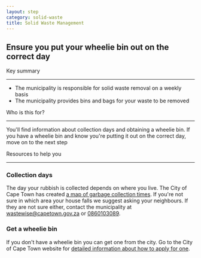 ```yaml
---
layout: step
category: solid-waste
title: Solid Waste Management
---
```

<h2 class="step-title">
  <i class="fa fa-fw fa-question-circle" aria-hidden="true"></i> Ensure you put your wheelie bin out on the correct day
</h2>

<div class="row flex">
  <div class="col-md-7">
    <div class="summary">
      <div class="header"><i class="fa fa-fw fa-exclamation-circle" aria-hidden="true"></i> Key summary</div>
      <hr>
      <ul class="fa-ul">
        <li><i class="fa-li fa fa-gavel"></i>The municipality is responsible for solid waste removal on a weekly basis</li>
        <li><i class="fa-li fa fa-trash-o"></i>The municipality provides bins and bags for your waste to be removed</li>
      </ul>
    </div>
  </div>
  <div class="col-md-5">
    <div class="intro">
      <div class="header"><i class="fa fa-fw fa-users" aria-hidden="true"></i> Who is this for?</div>
      <hr>
      <p>You'll find information about collection days and obtaining a wheelie bin. If you have a wheelie bin and know you're putting it out on the correct day, move on to the next step</p>
    </div>
    <div class="resources">
      <div class="header">
        <i class="fa fa-fw fa-wrench" aria-hidden="true"></i> Resources to help you
      </div>
      <hr>
      <div class="body">
        <h3>Collection days</h3>
        <p>The day your rubbish is collected depends on where you live. The City of Cape Town has created <a target="_blank" href="http://resource.capetown.gov.za/documentcentre/Documents/Maps%20and%20statistics/Waste_Collection_Days%20%281%29.pdf">a map of garbage collection times</a>. If you're not sure in which area your house falls we suggest asking your neighbours. If they are not sure either, contact the municipality at <a href="mailtowastewise@capetown.gov.za">wastewise@capetown.gov.za</a> or <a href="tel:0860103089">0860103089</a>.</p> 
        <h3>Get a wheelie bin</h3>
        <p>If you don't have a wheelie bin you can get one from the city. Go to the City of Cape Town website for <a href="http://www.capetown.gov.za/City-Connect/Apply/Municipal-services/Solid-waste/Apply-for-a-new-wheelie-bin-for-domestic-properties">detailed information about how to apply for one</a>.</p>
      </div>
    </div>
  </div>
</div>